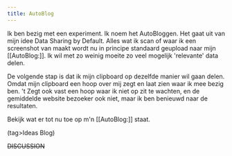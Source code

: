 ```yaml
---
title: AutoBlog
---
```

Ik ben bezig met een experiment. Ik noem het AutoBloggen. Het gaat uit van mijn idee Data Sharing by Default. Alles wat ik scan of waar ik een screenshot van maakt wordt nu in principe standaard geupload naar mijn [[AutoBlog:]]. Ik wil met zo weinig moeite zo veel mogelijk 'relevante' data delen. 

 
De volgende stap is dat ik mijn clipboard op dezelfde manier wil gaan delen. Omdat mijn clipboard een hoop over mij zegt en laat zien waar ik mee bezig ben. 't Zegt ook vast een hoop waar ik niet op zit te wachten, en de gemiddelde website bezoeker ook niet, maar ik ben benieuwd naar de resultaten.

Bekijk wat er tot nu toe op m'n [[AutoBlog:]] staat.

(tag>Ideas Blog)

~~DISCUSSION~~
